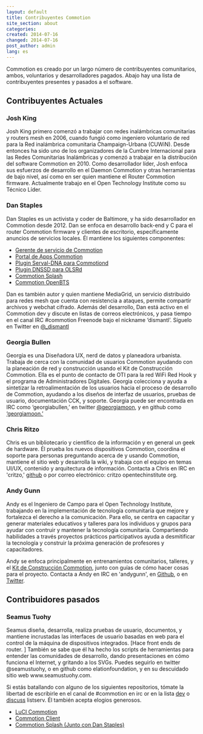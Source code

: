 ```yaml
---
layout: default
title: Contribuyentes Commotion
site_section: about
categories:
created: 2014-07-16
changed: 2014-07-16
post_author: admin
lang: es
---
```


<p>Commotion es creado por un largo número de contribuyentes comunitarios, ambos, voluntarios y desarrolladores pagados. Abajo hay una lista de contribuyentes presentes y pasados a el software.</p>

<h2>Contribuyentes Actuales

<h3>Josh King</h3>
<p>Josh King primero comenzó a trabajar con redes inalámbricas comunitarias y routers mesh en 2006, cuando fungió como ingeniero voluntario de red para la Red inalámbrica comunitaria Champaign-Urbana (CUWiN). Desde entonces ha sido uno de los organizadores de la Cumbre Internacional para las Redes Comunitarias Inalámbricas y comenzó a trabajar en la distribución del software Commotion en 2010. Como desarrollador líder, Josh enfoca sus esfuerzos de desarrollo en el Daemon Commotion y otras herramientas de bajo nivel, así como en ser quien mantiene el Router Commotion firmware. Actualmente trabajo en el Open Technology Institute como su Técnico Líder.</p>

<h3>Dan Staples</h3>
<p>Dan Staples es un activista y coder de Baltimore, y ha sido desarrollador en Commotion desde 2012. Dan se enfoca en desarrollo back-end y C para el router Commotion firmware y clientes de escritorio, específicamente anuncios de servicios locales. Él mantiene los siguientes componentes:</p>
<ul>
<li><a href="https://github.com/opentechinstitute/commotion-service-manager">Gerente de servicio de Commotion</a></li>
<li><a href="https://github.com/opentechinstitute/luci-commotion">Portal de Apps Commotion</a></li>
<li><a href="https://github.com/opentechinstitute/commotiond">Plugin Serval-DNA para Commotiond</a></li>
<li><a href="https://github.com/opentechinstitute/olsrd">Plugin DNSSD para OLSRd</a></li>
<li><a href="https://github.com/opentechinstitute/luci-commotion">Commotion Splash</a></li>
<li><a href="https://github.com/opentechinstitute/commotion-openbts">Commotion OpenBTS</a></li>
</ul>
<p>Dan es también autor y quien mantiene MediaGrid, un servicio distribuido para redes mesh que cuenta con resistencia a ataques, permite compartir archivos y webchat cifrado. Además del desarrollo, Dan está activo en el Commotion dev y discute en listas de correos electrónicos, y pasa tiempo en el canal IRC #commotion Freenode bajo el nickname ‘dismantl’. Síguelo en Twitter en <a href="https://twitter.com/_dismantl">@_dismantl</a></p>

<h3>Georgia Bullen</h3>
<p>Georgia es una Diseñadora UX, nerd de datos y planeadora urbanista. Trabaja de cerca con la comunidad de usuarios Commotion ayudando con la planeación de red y construcción usando el Kit de Construcción Commotion. Ella es el punto de contacto de OTI para la red WiFi Red Hook y el programa de Administradores Digitales. Georgia colecciona y ayuda a sintetizar la retroalimentación de los usuarios hacia el proceso de desarrollo de Commotion, ayudando a los diseños de interfaz de usuarios, pruebas de usuario, documentación CCK, y soporte. Georgia puede ser encontrada en IRC como ‘georgiabullen,’ en twitter <a href="https://twitter.com/georgiamoon">@georgiamoon</a>, y en github como <a href="https://github.com/georgiamoon">‘georgiamoon.’</a></p>

<h3>Chris Ritzo</h3>
<p>Chris es un bibliotecario y científico de la información y en general un geek de hardware. Él prueba los nuevos dispositivos Commotion, coordina el soporte para personas preguntando acerca de y usando Commotion, mantiene el sitio web y desarrolla la wiki, y trabaja con el equipo en temas UI/UX, contenido y arquitectura de información. Contacta a Chris en IRC en 'critzo,' <a href="https://github.com/critzo">github</a> o por correo electrónico: critzo <arroba> opentechinstitute <punto> org. </p>

<h3>Andy Gunn</h3>
<p>Andy es el Ingeniero de Campo para el Open Technology Institute, trabajando en la implementación de tecnología comunitaria que mejore y fortalezca el derecho a la comunicación. Para ello, se centra en capacitar y generar materiales educativos y talleres para los individuos y grupos para ayudar con contruir y mantener la tecnología comunitaria. Compartiendo habilidades a través proyectos prácticos participativos ayuda a desmitificar la tecnología y construir la próxima generación de profesores y capacitadores.</p>
<p>Andy se enfoca principalmente en entrenamientos comunitarios, talleres, y el <a href="/docs/cck/">Kit de Construcción Commotion</a>, junto con guías de cómo hacer cosas para el proyecto. Contacta a Andy en IRC en 'andygunn', en <a href="https://github.com/andygunn">Github</a>, o en <a href="https://twitter.com/andy__gunn">Twitter</a>.</p>

<h2>Contribuidores pasados</h2>

<h3>Seamus Tuohy</h3>
<p>Seamus diseña, desarrolla, realiza pruebas de usuario, documentos, y mantiene incrustadas las interfaces de usuario basadas en web para el control de la máquina de dispositivos integrados. [Hace front ends de router. ] También se sabe que él ha hecho los scripts de herramientas para entender las comunidades de desarrollo, dando presentaciones en cómo funciona el Internet, y gritando a los SVGs. Puedes seguirlo en twitter @seamustuohy, o en github como elationfoundation, y en su descuidado sitio web www.seamustuohy.com.</p>
<p>Si estás batallando con alguno de los siguientes repositorios, tómate la libertad de escribirle en el canal de #commotion en irc or en la lista <a href="https://lists.chambana.net/mailman/listinfo/commotion-dev">dev</a> o <a href="https://lists.chambana.net/mailman/listinfo/commotion-discuss">discuss</a> listserv. Él también acepta elogios generosos.</p>
<ul>
<li><a href="https://github.com/opentechinstitute/luci-commotion">LuCI Commotion</a></li>
<li><a href="https://github.com/opentechinstitute/commotion-client">Commotion Client</a></li>
<li><a href="https://github.com/opentechinstitute/luci-commotion">Commotion Splash (Junto con Dan Staples)</a></li>
</ul>
